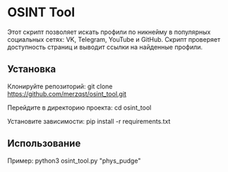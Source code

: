 # OSINT Tool

Этот скрипт позволяет искать профили по никнейму в популярных социальных сетях: VK, Telegram, YouTube и GitHub. Скрипт проверяет доступность страниц и выводит ссылки на найденные профили.

## Установка
Клонируйте репозиторий: git clone https://github.com/merzqst/osint_tool.git

Перейдите в директорию проекта: cd osint_tool

Установите зависимости: pip install -r requirements.txt

## Использование
Пример: python3 osint_tool.py "phys_pudge"
